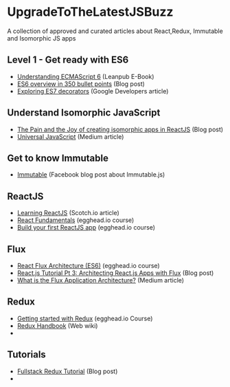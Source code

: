 # UpgradeToTheLatestJSBuzz
A collection of approved and curated articles about React,Redux, Immutable and Isomorphic JS apps

## Level 1 - Get ready with ES6

- [Understanding ECMAScript 6](https://leanpub.com/understandinges6/read) (Leanpub E-Book)
- [ES6 overview in 350 bullet points](https://ponyfoo.com/articles/es6) (Blog post)
- [Exploring ES7 decorators](https://medium.com/google-developers/exploring-es7-decorators-76ecb65fb841#.atechpz5q) (Google Developers article)

## Understand Isomorphic JavaScript

- [The Pain and the Joy of creating isomorphic apps in ReactJS](http://reactjsnews.com/isomorphic-react-in-real-life/) (Blog post)
- [Universal JavaScript](https://medium.com/@mjackson/universal-javascript-4761051b7ae9#.fq9d6lxrh) (Medium article)

## Get to know Immutable 

- [Immutable](https://facebook.github.io/immutable-js/) (Facebook blog post about Immutable.js)

## ReactJS

- [Learning ReactJS](https://scotch.io/tutorials/learning-react-getting-started-and-concepts) (Scotch.io article)
- [React Fundamentals](https://egghead.io/series/react-fundamentals) (egghead.io course)
- [Build your first ReactJS app](https://egghead.io/series/build-your-first-react-js-application) (egghead.io course)

## Flux

- [React Flux Architecture (ES6)](https://egghead.io/series/react-flux-architecture-es6) (egghead.io course)
- [React.js Tutorial Pt 3: Architecting React.js Apps with Flux](http://tylermcginnis.com/reactjs-tutorial-pt-3-architecting-react-js-apps-with-flux/) (Blog post)
- [What is the Flux Application Architecture?](https://medium.com/brigade-engineering/what-is-the-flux-application-architecture-b57ebca85b9e#.yk7emu5su) (Medium article)

## Redux

- [Getting started with Redux](https://egghead.io/series/getting-started-with-redux) (egghead.io Course)
- [Redux Handbook](http://rackt.org/redux/index.html) (Web wiki)
- 


## Tutorials

- [Fullstack Redux Tutorial](http://teropa.info/blog/2015/09/10/full-stack-redux-tutorial.html) (Blog post) 
- 
